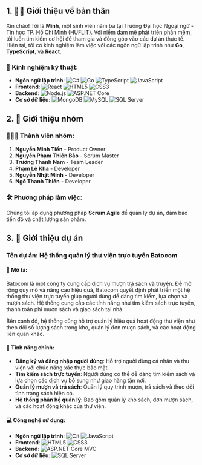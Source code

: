 ## 1. 👨‍💻 Giới thiệu về bản thân

Xin chào! Tôi là **Minh**, một sinh viên năm ba tại Trường Đại học Ngoại ngữ - Tin học TP. Hồ Chí Minh (HUFLIT). Với niềm đam mê phát triển phần mềm, tôi luôn tìm kiếm cơ hội để tham gia và đóng góp vào các dự án thực tế. Hiện tại, tôi có kinh nghiệm làm việc với các ngôn ngữ lập trình như **Go**, **TypeScript**, và **React**.

### 🔧 Kinh nghiệm kỹ thuật:
- **Ngôn ngữ lập trình**: ![C#](https://img.shields.io/badge/-C%23-239120?style=flat-square&logo=c-sharp&logoColor=white) ![Go](https://img.shields.io/badge/-Go-00ADD8?style=flat-square&logo=go&logoColor=white) ![TypeScript](https://img.shields.io/badge/-TypeScript-3178C6?style=flat-square&logo=typescript&logoColor=white) ![JavaScript](https://img.shields.io/badge/-JavaScript-F7DF1E?style=flat-square&logo=javascript&logoColor=black)
- **Frontend**: ![React](https://img.shields.io/badge/-React-61DAFB?style=flat-square&logo=react&logoColor=white) ![HTML5](https://img.shields.io/badge/-HTML5-E34F26?style=flat-square&logo=html5&logoColor=white) ![CSS3](https://img.shields.io/badge/-CSS3-1572B6?style=flat-square&logo=css3&logoColor=white)
- **Backend**: ![Node.js](https://img.shields.io/badge/-Node.js-339933?style=flat-square&logo=node.js&logoColor=white) ![ASP.NET Core](https://img.shields.io/badge/-ASP.NET%20Core-512BD4?style=flat-square&logo=dotnet&logoColor=white)
- **Cơ sở dữ liệu**: ![MongoDB](https://img.shields.io/badge/-MongoDB-47A248?style=flat-square&logo=mongodb&logoColor=white) ![MySQL](https://img.shields.io/badge/-MySQL-4479A1?style=flat-square&logo=mysql&logoColor=white) ![SQL Server](https://img.shields.io/badge/-SQL%20Server-CC2927?style=flat-square&logo=microsoft-sql-server&logoColor=white)

## 2. 👥 Giới thiệu nhóm

### 🧑‍🤝‍🧑 Thành viên nhóm:

1. **Nguyễn Minh Tiến** - Product Owner
2. **Nguyễn Phạm Thiên Bảo** - Scrum Master
3. **Trương Thanh Nam** - Team Leader
4. **Phạm Lê Kha** - Developer
5. **Nguyễn Nhật Minh** - Developer
6. **Ngô Thanh Thiên** - Developer

### 🛠️ Phương pháp làm việc:
Chúng tôi áp dụng phương pháp **Scrum Agile** để quản lý dự án, đảm bảo tiến độ và chất lượng sản phẩm.

## 3. 📖 Giới thiệu dự án

### Tên dự án: **Hệ thống quản lý thư viện trực tuyến Batocom**

#### 🌟 Mô tả:
Batocom là một công ty cung cấp dịch vụ mượn trả sách và truyện. Để mở rộng quy mô và nâng cao hiệu quả, Batocom quyết định phát triển một hệ thống thư viện trực tuyến giúp người dùng dễ dàng tìm kiếm, lựa chọn và mượn sách. Hệ thống cung cấp các tính năng như tìm kiếm sách trực tuyến, thanh toán phí mượn sách và giao sách tại nhà.

Bên cạnh đó, hệ thống cũng hỗ trợ quản lý hiệu quả hoạt động thư viện như theo dõi số lượng sách trong kho, quản lý đơn mượn sách, và các hoạt động liên quan khác.

#### 🚀 Tính năng chính:
- **Đăng ký và đăng nhập người dùng**: Hỗ trợ người dùng cá nhân và thư viện với chức năng xác thực bảo mật.
- **Tìm kiếm sách trực tuyến**: Người dùng có thể dễ dàng tìm kiếm sách và lựa chọn các dịch vụ bổ sung như giao hàng tận nơi.
- **Quản lý mượn và trả sách**: Quản lý quy trình mượn, trả sách và theo dõi tình trạng sách hiện có.
- **Hệ thống phân hệ quản lý**: Bao gồm quản lý kho sách, đơn mượn sách, và các hoạt động khác của thư viện.

#### 💻 Công nghệ sử dụng:
- **Ngôn ngữ lập trình**: ![C#](https://img.shields.io/badge/-C%23-239120?style=flat-square&logo=c-sharp&logoColor=white) ![JavaScript](https://img.shields.io/badge/-JavaScript-F7DF1E?style=flat-square&logo=javascript&logoColor=black)
- **Frontend**: ![HTML5](https://img.shields.io/badge/-HTML5-E34F26?style=flat-square&logo=html5&logoColor=white) ![CSS3](https://img.shields.io/badge/-CSS3-1572B6?style=flat-square&logo=css3&logoColor=white)
- **Backend**: ![ASP.NET Core MVC](https://img.shields.io/badge/-ASP.NET%20Core%20MVC-512BD4?style=flat-square&logo=dotnet&logoColor=white)
- **Cơ sở dữ liệu**: ![SQL Server](https://img.shields.io/badge/-SQL%20Server-CC2927?style=flat-square&logo=microsoft-sql-server&logoColor=white)
